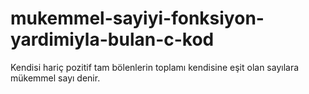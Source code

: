 # mukemmel-sayiyi-fonksiyon-yardimiyla-bulan-c-kod
Kendisi hariç pozitif tam bölenlerin toplamı kendisine eşit olan sayılara mükemmel sayı denir.
